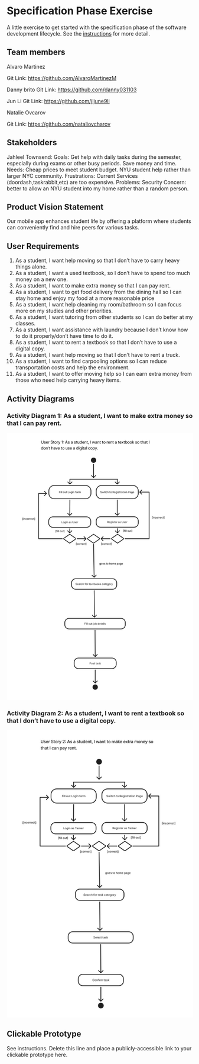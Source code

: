 # Specification Phase Exercise

A little exercise to get started with the specification phase of the software development lifecycle. See the [instructions](instructions.md) for more detail.

## Team members
Alvaro Martinez

Git Link: https://github.com/AlvaroMartinezM

Danny brito
Git Link: https://github.com/danny031103 

Jun Li
Git Link: https://github.com/jljune9li 

Natalie Ovcarov

Git Link: https://github.com/nataliovcharov

## Stakeholders

Jahleel Townsend: 
Goals: Get help with daily tasks during the semester, especially during exams or other busy periods. Save money and time.
Needs: Cheap prices to meet student budget. NYU student help rather than larger NYC community.
Frustrations: Current Services (doordash,taskrabbit,etc) are too expensive.
Problems: Security Concern: better to allow an NYU student into my home rather than a random person.

## Product Vision Statement

Our mobile app enhances student life by offering a platform where students can conveniently find and hire peers for various tasks.

## User Requirements

1. As a student, I want help moving so that I don’t have to carry heavy things alone.
2. As a student, I want a used textbook, so I don’t have to spend too much money on a new one.
3. As a student, I want to make extra money so that I can pay rent.
4. As a student, I want to get food delivery from the dining hall so I can stay home and enjoy my food at a more reasonable price
5. As a student, I want help cleaning my room/bathroom so I can focus more on my studies and other priorities.
6. As a student, I want tutoring from other students so I can do better at my classes.
7. As a student, I want assistance with laundry because I don’t know how to do it properly/don’t have time to do it.
8. As a student, I want to rent a textbook so that I don’t have to use a digital copy.
9. As a student, I want help moving so that I don’t have to rent a truck.
10. As a student, I want to find carpooling options so I can reduce transportation costs and help the environment.
11. As a student, I want to offer moving help so I can earn extra money from those who need help carrying heavy items.

## Activity Diagrams
### Activity Diagram 1: As a student, I want to make extra money so that I can pay rent.
![alt text](user1v2.png)
### Activity Diagram 2: As a student, I want to rent a textbook so that I don’t have to use a digital copy.
![alt text](user2v2.png)
## Clickable Prototype

See instructions. Delete this line and place a publicly-accessible link to your clickable prototype here.

